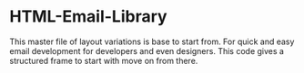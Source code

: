# HTML-Email-Library
This master file of layout variations is base to start from. For quick and easy email development for developers and even designers. This code gives a structured frame to start with move on from there. 
